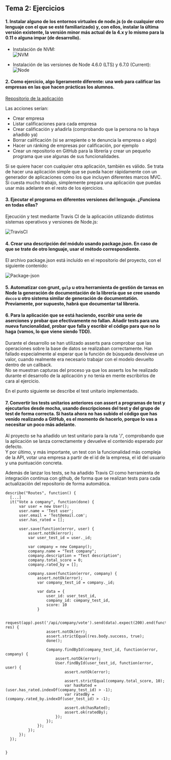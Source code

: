 ## Tema 2: Ejercicios

#### 1. Instalar alguno de los entornos virtuales de node.js (o de cualquier otro lenguaje con el que se esté familiarizado) y, con ellos, instalar la última versión existente, la versión minor más actual de la 4.x y lo mismo para la 0.11 o alguna impar (de desarrollo).

* Instalación de NVM:  
![NVM](http://i1268.photobucket.com/albums/jj576/marcofp0/nvm-version_zpszydy9atm.png)  

* Instalación de las versiones de Node 4.6.0 (LTS) y 6.7.0 (Current):
![Node](http://i1268.photobucket.com/albums/jj576/marcofp0/node-versions_zpsopav6ul8.png)


#### 2. Como ejercicio, algo ligeramente diferente: una web para calificar las empresas en las que hacen prácticas los alumnos.

[Repositorio de la aplicación](https://github.com/MarFerPra/company-ranking)

Las acciones serían:  
* Crear empresa
* Listar calificaciones para cada empresa
* Crear calificación y añadirla (comprobando que la persona no la haya añadido ya)
* Borrar calificación (si se arrepiente o te denuncia la empresa o algo)
* Hacer un ránking de empresas por calificación, por ejemplo
* Crear un repositorio en GitHub para la librería y crear un pequeño programa que use algunas de sus funcionalidades.

Si se quiere hacer con cualquier otra aplicación, también es válido. Se trata de hacer una aplicación simple que se pueda hacer rápidamente con un generador de aplicaciones como los que incluyen diferentes marcos MVC. Si cuesta mucho trabajo, simplemente prepara una aplicación que puedas usar más adelante en el resto de los ejercicios.

#### 3. Ejecutar el programa en diferentes versiones del lenguaje. ¿Funciona en todas ellas?

Ejecución y test mediante Travis CI de la aplicación utilizando distintos sistemas operativos y versiones de Node.js:

![TravisCI](http://i1268.photobucket.com/albums/jj576/marcofp0/tests-travis_zps0pcebm8t.png)

#### 4. Crear una descripción del módulo usando package.json. En caso de que se trate de otro lenguaje, usar el método correspondiente.

El archivo package.json está incluído en el repositorio del proyecto, con el siguiente contenido:  

![Package-json](http://i1268.photobucket.com/albums/jj576/marcofp0/package-json_zpswlrrg1wc.png)




#### 5. Automatizar con grunt, `gulp` u otra herramienta de gestión de tareas en Node la generación de documentación de la librería que se cree usando `docco` u otro sistema similar de generación de documentatión. Previamente, por supuesto, habrá que documentar tal librería.

#### 6. Para la aplicación que se está haciendo, escribir una serie de aserciones y probar que efectivamente no fallan. Añadir tests para una nueva funcionalidad, probar que falla y escribir el código para que no lo haga (vamos, lo que viene siendo TDD).

Durante el desarrollo se han utilizado asserts para comprobar que las operaciones sobre la base de datos se realizaban correctamente. Han fallado especialmente al esperar que la función de búsqueda devolviese un valor, cuando realmente era necesario trabajar con el modelo devuelto dentro de un callback.  
No se muestran capturas del proceso ya que los asserts los he realizado durante el desarrollo de la aplicación y no tenía en mente escribirlos de cara al ejercicio.

En el punto siguiente se describe el test unitario implementado.

#### 7. Convertir los tests unitarios anteriores con assert a programas de test y ejecutarlos desde mocha, usando descripciones del test y del grupo de test de forma correcta. Si hasta ahora no has subido el código que has venido realizando a GitHub, es el momento de hacerlo, porque lo vas a necesitar un poco más adelante.

Al proyecto se ha añadido un test unitario para la ruta '/', comprobando que la aplicación se lanza correctamente y devuelve el contenido esperado por defecto.   
Y por último, y más importante, un test con la funcionalidad más compleja de la API, votar una empresa a partir de el id de la empresa, el id del usuario y una puntuación concreta.  

Además de lanzar los tests, se ha añadido Travis CI como herramienta de integración continua con github, de forma que se realizan tests para cada actualización del repositorio de forma automática.  

```
describe("Routes", function() {
  [...]
  it("Vote a company", function(done) {
      var user = new User();
      user.name = 'Test user';
      user.email = 'Test@email.com';
      user.has_rated = [];

      user.save(function(error, user) {
          assert.notOk(error);
          var user_test_id = user._id;

          var company = new Company();
          company.name = "Test company";
          company.description = "Test description";
          company.total_score = 0;
          company.rated_by = [];

          company.save(function(error, company) {
              assert.notOk(error);
              var company_test_id = company._id;

              var data = {
                  user_id: user_test_id,
                  company_id: company_test_id,
                  score: 10
              }

              request(app).post('/api/company/vote').send(data).expect(200).end(function(err, res) {
                  assert.notOk(err);
                  assert.strictEqual(res.body.success, true);
                  done();

                  Company.findById(company_test_id, function(error, company) {
                      assert.notOk(error);
                      User.findById(user_test_id, function(error, user) {
                          assert.notOk(error);

                          assert.strictEqual(company.total_score, 10);
                          var hasRated = (user.has_rated.indexOf(company_test_id) > -1);
                          var ratedBy = (company.rated_by.indexOf(user_test_id) > -1);

                          assert.ok(hasRated);
                          assert.ok(ratedBy);
                      });
                  });
              });
          });
      });
  });


}

```
